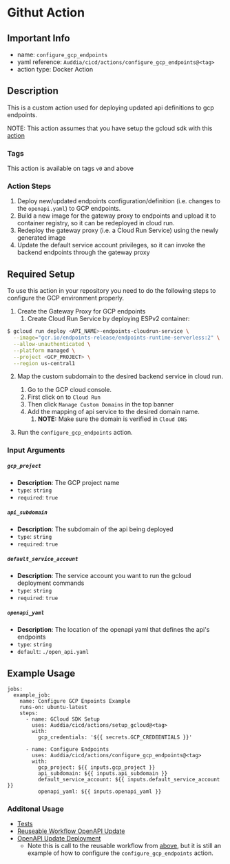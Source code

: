 # Githut Action

## Important Info
* name: `configure_gcp_endpoints`
* yaml reference: `Auddia/cicd/actions/configure_gcp_endpoints@<tag>`
* action type: Docker Action

## Description
This is a custom action used for deploying updated api definitions to gcp endpoints.

NOTE: This action assumes that you have setup the gcloud sdk with this [action](../setup_gcloud/README.md) 

### Tags
This action is available on tags `v0` and above

### Action Steps
1. Deploy new/updated endpoints configuration/definition (i.e. changes to the `openapi.yaml`) to GCP endpoints. 
2. Build a new image for the gateway proxy to endpoints and upload it to container registry, so it can be redeployed in cloud run.
3. Redeploy the gateway proxy (i.e. a Cloud Run Service) using the newly generated image
4. Update the default service account privileges, so it can invoke the backend endpoints through the gateway proxy

## Required Setup
To use this action in your repository you need to do the following steps to configure the GCP environment properly.

1. Create the Gateway Proxy for GCP endpoints 
   1. Create Cloud Run Service by deploying ESPv2 container:
```bash
$ gcloud run deploy <API_NAME>-endpoints-cloudrun-service \
  --image="gcr.io/endpoints-release/endpoints-runtime-serverless:2" \
  --allow-unauthenticated \
  --platform managed \
  --project <GCP_PROJECT> \
  --region us-central1
```

2. Map the custom subdomain to the desired backend service in cloud run.
   1. Go to the GCP cloud console. 
   2. First click on to `Cloud Run` 
   3. Then click `Manage Custom Domains` in the top banner 
   4. Add the mapping of api service to the desired domain name.
      1. **NOTE:** Make sure the domain is verified in `Cloud DNS`

3. Run the `configure_gcp_endpoints` action.

### Input Arguments

##### `gcp_project`
* **Description**: The GCP project name
* `type`: `string`
* `required`: `true`

##### `api_subdomain`
* **Description**: The subdomain of the api being deployed
* `type`: `string`
* `required`: `true`

##### `default_service_account`
* **Description**: The service account you want to run the gcloud deployment commands
* `type`: `string`
* `required`: `true`

##### `openapi_yaml`
* **Description**: The location of the openapi yaml that defines the api's endpoints
* `type`: `string`
* `default`: `./open_api.yaml`

## Example Usage

```
jobs:
  example_job:
    name: Configure GCP Enpoints Example
    runs-on: ubuntu-latest
    steps:
      - name: GCloud SDK Setup
        uses: Auddia/cicd/actions/setup_gcloud@<tag>
        with:
          gcp_credentials: '${{ secrets.GCP_CREDEENTIALS }}'

      - name: Configure Endpoints
        uses: Auddia/cicd/actions/configure_gcp_endpoints@<tag>
        with:
          gcp_project: ${{ inputs.gcp_project }}
          api_subdomain: ${{ inputs.api_subdomain }}
          default_service_account: ${{ inputs.default_service_account }}
          openapi_yaml: ${{ inputs.openapi_yaml }}
```

### Additonal Usage
* [Tests](../../.github/workflows/test.action.configure_gcp_endpoints.yml)
* [Reuseable Workflow OpenAPI Update](../../.github/workflows/openapi_update.yml)
* [OpenAPI Update Deployment](https://github.com/Auddia/vodacast-functions/blob/staging/.github/workflows/deployments.yml#L7)
    * Note this is call to the reusable workflow from [above](../../.github/workflows/openapi_update.yml), but it is still an example of how to configure the `configure_gcp_endpoints` action.